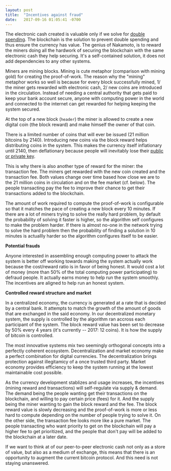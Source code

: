```yaml
---
layout: post
title:  "Incentives against fraud"
date:   2017-09-16 01:05:41 -0700
---
```


The electronic cash created is valuable only if we solve for [double spending](/2017/08/28/double-spending.html). The blockchain is the solution to prevent double spending and thus ensure the currency has value. The genius of Nakamoto, is to reward the miners doing all the hardwork of securing the blockchain with the same electronic cash they help securing. It's a self-contained solution, it does not add dependencies to any other systems.

Miners are mining blocks. Mining is cute metaphor (comparison with mining gold) for creating the proof-of-work. The reason why the "mining" metaphor works so well is because for every block successfully mined, 1/ the miner gets rewarded with electronic cash, 2/ new coins are introduced in the circulation. Instead of needing a central authority that gets paid to keep your bank account secure, anyone with computing power in the world and connected to the internet can get rewarded for helping keeping the system secured.

At the top of a new block (`header`) the miner is allowed to create a new digital coin (the block reward) and make himself the owner of that coin.

There is a limited number of coins that will ever be issued (21 million bitcoins by 2140). Introducing new coins via the block reward helps distributing coins in the system. This makes the currency itself inflationary until 2140, then deflationary because people will inevitably lose their [public or private key](/2017/08/16/cryptography.html).

This is why there is also another type of reward for the miner: the transaction fee. The miners get rewarded with the new coin created and the transaction fee. Both values change over time based how close we are to the 21 million coins in circulation and on the fee market (cf. below). The people transacting pay the fee to improve their chance to get their transactions added to the blockchain.

The amount of work required to compute the proof-of-work is configurable so that it matches the pace of creating a new block every 10 minutes. If there are a lot of miners trying to solve the really hard problem, by default the probability of solving it faster is higher, so the algorithm self configures to make the problem harder. If there is almost no-one in the network trying to solve the hard problem then the probability of finding a solution in 10 minutes is actuallly harder so the algorithm configures itself to be easier.

**Potential frauds**

Anyone interested in assembling enough computing power to attack the system is better off working towards making the system actually work because the cost/reward ratio is in favor of being honest. It would cost a lot of money (more than 50% of the total computing power participating) to defraud people. It actually earns money to help run the system smoothly. The incentives are aligned to help run an honest system.

**Controlled reward structure and market**

In a centralized economy, the currency is generated at a rate that is decided by a central bank. It attempts to match the growth of the amount of goods that are exchanged in the said economy. In our decentralized monetary system, the supply is controlled by the algorithm ran accross each participant of the system. The block reward value has been set to decrease by 50% every 4 years (it's currently -- 2017: 12 coins). It is how the supply of bitcoin is controlled.

The most innovative systems mix two seemingly orthogonal concepts into a perfectly coherent ecosystem. Decentralization and market economy make a perfect combination for digital currencies. The decentralization brings protection against illegitamicy of a once trusted third party. Market economy provides efficiency to keep the system running at the lowest maintainable cost possible.

As the currency development stablizes and usage increases, the incentives (mining reward and transactions) will self-regulate via supply & demand. The demand being the people wanting get their transactions on the blockchain, and willing to pay certain price (fees) for it. And the supply being the miner wanting to gain the block reward and the fee. The block reward value is slowly decreasing and the proof-of-work is more or less hard to compute depending on the number of people trying to solve it. On the other side, the transaction fee looks more like a pure market. The people transacting who want priority to get on the blockchain will pay a higher fee to get prioritized, and the people that don't pay will be added to the blockchain at a later date.

If we want to think at of our peer-to-peer electronic cash not only as a store of value, but also as a medium of exchange, this means that there is an opportunity to augment the current bitcoin protocol. And this need is not staying unanswered.
